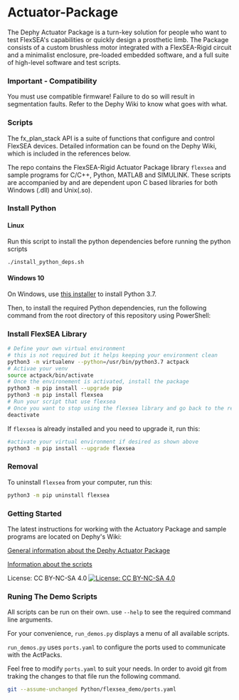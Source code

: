 # Actuator-Package

The Dephy Actuator Package is a turn-key solution for people who want to test FlexSEA's capabilities or quickly design a prosthetic limb. The Package consists of a custom brushless motor integrated with a FlexSEA-Rigid circuit and a minimalist enclosure, pre-loaded embedded software, and a full suite of high-level software and test scripts.

### Important - Compatibility
You must use compatible firmware! Failure to do so will result in segmentation faults. Refer to the Dephy Wiki to know what goes with what.

### Scripts

The fx_plan_stack API is a suite of functions that configure and control FlexSEA devices. Detailed information can be found on the Dephy Wiki, which is included in the references below.

The repo contains the FlexSEA-Rigid Actuator Package library `flexsea` and sample programs for C/C++, Python, MATLAB and SIMULINK. These scripts are accompanied by and are dependent upon C based libraries for both Windows (.dll) and Unix(.so).

### Install Python

#### Linux
Run this script to install the python dependencies before running the python scripts
```bash
./install_python_deps.sh
```

#### Windows 10

On Windows, use [this installer](https://www.python.org/ftp/python/3.7.9/python-3.7.9.exe) to install Python 3.7.

Then, to install the required Python dependencies, run the following command from the root directory of this repository using PowerShell:

### Install FlexSEA Library

```bash
# Define your own virtual environment
# this is not required but it helps keeping your environment clean
python3 -m virtualenv --python=/usr/bin/python3.7 actpack
# Activae your venv
source actpack/bin/activate
# Once the environement is activated, install the package
python3 -m pip install --upgrade pip 
python3 -m pip install flexsea
# Run your script that use flexsea
# Once you want to stop using the flexsea library and go back to the regular shell
deactivate 

```

If `flexsea` is already installed and you need to upgrade it, run this:
```bash
#activate your virtual environment if desired as shown above
python3 -m pip install --upgrade flexsea
```

### Removal
To uninstall `flexsea` from your computer, run this:
```bash
python3 -m pip uninstall flexsea
```

### Getting Started
The latest instructions for working with the Actuatory Package and sample programs are located on Dephy's Wiki:

[General information about the Dephy Actuator Package](http://dephy.com/wiki/flexsea/doku.php?id=dephyactpack)

[Information about the scripts](http://dephy.com/wiki/flexsea/doku.php?id=scripts)

License: CC BY-NC-SA 4.0
[![License: CC BY-NC-SA 4.0](https://licensebuttons.net/l/by-nc-sa/4.0/80x15.png)](https://creativecommons.org/licenses/by-nc-sa/4.0/)

### Runing The Demo Scripts

All scripts can be run on their own. use `--help` to see the required command line arguments.

For your convenience, `run_demos.py` displays a menu of all available scripts.

`run_demos.py` uses `ports.yaml` to configure the ports used to communicate with the ActPacks.

Feel free to modify `ports.yaml` to suit your needs. In order to avoid git from traking the changes to that file run the following command.
```bash
git --assume-unchanged Python/flexsea_demo/ports.yaml
```
